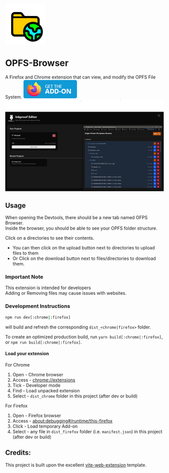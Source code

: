 
<img src="public/icon-128.png" alt="logo"/>

# OPFS-Browser

A Firefox and Chrome extension that can view, and modify the OPFS File System.
[<img src="public/firefox.png" alt="Link to the Firefox extension"/>](https://addons.mozilla.org/en-US/firefox/addon/opfs-browser/)
<img src="public/Screenshot.png" alt="Screenshot of the OPFS-Browser Extension"/>


## Usage
When opening the Devtools, there should be a new tab named OFPS Browser.\
Inside the browser, you should be able to see your OPFS folder structure.

Click on a directories to see their contents.
- You can then click on the upload button next to directories to upload files to them
- Or Click on the download button next to files/directories to download them.

### Important Note
This extension is intended for developers\
Adding or Removing files may cause issues with websites.




### Development Instructions
```bash
npm run dev[:chrome|:firefox]
```
will build and refresh the corresponding `dist_<chrome|firefox>` folder.

To create an optimized production build, run `yarn build[:chrome|:firefox]`, or
`npm run build[:chrome|:firefox]`.

#### Load your extension
For Chrome
1. Open - Chrome browser
2. Access - [chrome://extensions](chrome://extensions)
3. Tick - Developer mode
4. Find - Load unpacked extension
5. Select - `dist_chrome` folder in this project (after dev or build)

For Firefox
1. Open - Firefox browser
2. Access - [about:debugging#/runtime/this-firefox](about:debugging#/runtime/this-firefox)
3. Click - Load temporary Add-on
4. Select - any file in `dist_firefox` folder (i.e. `manifest.json`) in this project (after dev or build)

## Credits:
This project is built upon the excellent [vite-web-extension](https://github.com/JohnBra/vite-web-extension) template.